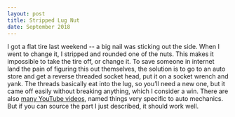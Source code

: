 ```yaml
---
layout: post
title: Stripped Lug Nut
date: September 2018
---
```

I got a flat tire last weekend -- a big nail was sticking out the side. When I went to change it, I stripped and rounded one of the nuts. This makes it impossible to take the tire off, or change it. To save someone in internet land the pain of figuring this out themselves, the solution is to go to an auto store and get a reverse threaded socket head, put it on a socket wrench and yank. The threads basically eat into the lug, so you’ll need a new one, but it came off easily without breaking anything, which I consider a win. There are also [many YouTube videos](https://www.youtube.com/results?search_query=reverse+thread+lug+nut+remover+), named things very specific to auto mechanics. But if you can source the part I just described, it should work well.